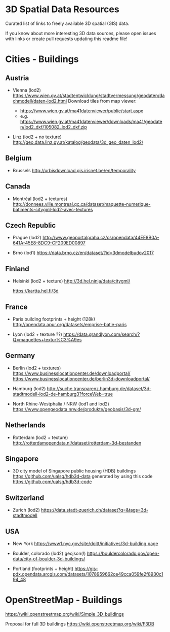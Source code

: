 # 3D Spatial Data Resources

Curated list of links to freely available 3D spatial (GIS) data.

If you know about more interesting 3D data sources, please open issues with links or create pull requests updating this readme file!


# Cities - Buildings

## Austria

- Vienna (lod2)
  https://www.wien.gv.at/stadtentwicklung/stadtvermessung/geodaten/dachmodell/daten-lod2.html
  Download tiles from map viewer:
    - https://www.wien.gv.at/ma41datenviewer/public/start.aspx
    - e.g. https://www.wien.gv.at/ma41datenviewer/downloads/ma41/geodaten/lod2_dxf/105082_lod2_dxf.zip

- Linz (lod2 + no texture)
  http://geo.data.linz.gv.at/katalog/geodata/3d_geo_daten_lod2/

## Belgium

- Brussels
  http://urbisdownload.gis.irisnet.be/en/temporality

## Canada

-  Montréal (lod2 + textures)
   http://donnees.ville.montreal.qc.ca/dataset/maquette-numerique-batiments-citygml-lod2-avec-textures

## Czech Republic

-  Prague (lod2)
   http://www.geoportalpraha.cz/cs/opendata/44EE8B0A-641A-45E8-8DC9-CF209ED00897

-  Brno  (lod1)
   https://data.brno.cz/en/dataset/?id=3dmodelbudov2017

## Finland

- Helsinki (lod2 + texture)
  http://3d.hel.ninja/data/citygml/

  https://kartta.hel.fi/3d

## France

- Paris
  building footprints + height (128k)
  http://opendata.apur.org/datasets/emprise-batie-paris

- Lyon (lod2 + texture ??)
  https://data.grandlyon.com/search/?Q=maquettes+textur%C3%A9es

## Germany

- Berlin (lod2 + textures)
  https://www.businesslocationcenter.de/downloadportal/
  https://www.businesslocationcenter.de/berlin3d-downloadportal/

- Hamburg (lod2)
  http://suche.transparenz.hamburg.de/dataset/3d-stadtmodell-lod2-de-hamburg3?forceWeb=true
  
- North Rhine-Westphalia / NRW (lod1 and lod2)
  https://www.opengeodata.nrw.de/produkte/geobasis/3d-gm/

## Netherlands

- Rotterdam (lod2 + texture)
  http://rotterdamopendata.nl/dataset/rotterdam-3d-bestanden

## Singapore
- 3D city model of Singapore public housing (HDB) buildings
  https://github.com/ualsg/hdb3d-data generated by using this code https://github.com/ualsg/hdb3d-code

## Switzerland

- Zurich (lod2)
  https://data.stadt-zuerich.ch/dataset?q=&tags=3d-stadtmodell


## USA

- New York
  https://www1.nyc.gov/site/doitt/initiatives/3d-building.page

- Boulder, colorado (lod2)  geojson(!)
  https://bouldercolorado.gov/open-data/city-of-boulder-3d-buildings/

- Portland (footprints + height)
https://gis-pdx.opendata.arcgis.com/datasets/1078959662ce49cca059fe2f8930c194_48


# OpenStreetMap - Buildings

https://wiki.openstreetmap.org/wiki/Simple_3D_buildings

Proposal for full 3D buildings https://wiki.openstreetmap.org/wiki/F3DB

